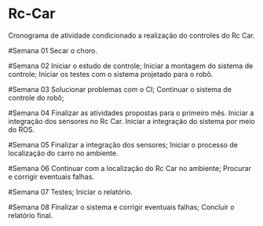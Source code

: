 # Rc-Car
Cronograma de atividade condicionado a realização do controles do Rc Car.


#Semana 01
Secar o choro.

#Semana 02
Iniciar o estudo de controle;
Iniciar a montagem do sistema de controle;
Iniciar os testes com o sistema projetado para o robô.

#Semana 03
Solucionar problemas com o CI;
Continuar o sistema de controle do robô;

#Semana 04
Finalizar as atividades propostas para o primeiro mês.
Iniciar a integração dos sensores no Rc Car. 
Iniciar a integração do sistema por meio do ROS. 

#Semana 05
Finalizar a integração dos sensores;
Iniciar o processo de localização do carro no ambiente.

#Semana 06
Continuar com a localização do Rc Car no ambiente;
Procurar e corrigir eventuais falhas.

#Semana 07
Testes;
Iniciar o relatório.

#Semana 08
Finalizar o sistema e corrigir eventuais falhas;
Concluir o relatório final.


